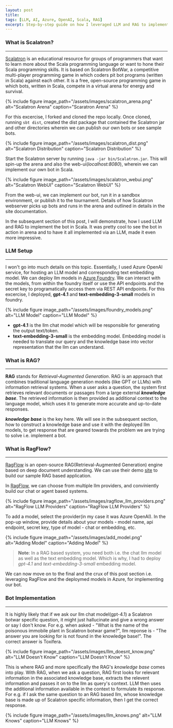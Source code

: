 ```yaml
---
layout: post
title: 
tags: [LLM, AI, Azure, OpenAI, Scala, RAG]
excerpt: Step-by-step guide on how I leveraged LLM and RAG to implement a bot in Scala.
---
```


### What is Scalatron?
---

[Scalatron](https://scalatron.github.io/pages/gettingstarted.html) is an educational resource for groups of programmers that want to learn more about the Scala programming language or want to hone their Scala programming skills. It is based on Scalatron BotWar, a competitive multi-player programming game in which coders pit bot programs (written in Scala) against each other. It is a free, open-source programming game in which bots, written in Scala, compete in a virtual arena for energy and survival.

{% include figure image_path="/assets/images/scalatron_arena.png" alt="Scalatron Arena" caption="Scaratron Arena" %}

For this excercise, I forked and cloned the repo locally. Once cloned, running `sbt dist`, created the dist package that contained the Scalatron jar and other directories wherein we can publish our own bots or see sample bots.

{% include figure image_path="/assets/images/scalatron_dist.png" alt="Scalatron Distribution" caption="Scalatron Distribution" %}

Start the Scalatron server by running `java -jar bin/Scalatron.jar`. This will spin-up the arena and also the web-ui(_localhost:8080_), wherein we can implement our own bot in Scala. 

{% include figure image_path="/assets/images/scalatron_webui.png" alt="Scalatron WebUI" caption="Scalatron WebUI" %}

From the web-ui, we can implement our bot, run it in a sandbox environment, or publish it to the tournament. Details of how Scalatron webserver picks up bots and runs in the arena and outlined in details in the site documentation.

In the subsequent section of this post, I will demonstrate, how I used LLM and RAG to implement the bot in Scala. It was pretty cool to see the bot in action in arena and to have it all implemented via an LLM, made it even more impressive.

### LLM Setup
---

I won't go into much details on this topic. Essentially, I used Azure OpenAI service, for hosting an LLM model and corresponding text embedding model. We can deploy llm models in [Azure Foundry](ai.azure.com). We can interact with the models, from within the foundry itself or use the API endpoints and the secret key to programatically access them via REST API endpoints. For this excercise, I deployed, **gpt-4.1** and **text-embedding-3-small** models in foundry. 

{% include figure image_path="/assets/images/foundry_models.png" alt="LLM Model" caption="LLM Model" %}

* **gpt-4.1** is the llm chat model which will be responsible for generating the output text/token.
* **text-embedding-3-small** is the embedding model. Embedding model is needed to translate our query and the knowledge base into vector representation that the llm can understand. 

### What is RAG?
---

**RAG** stands for _Retrieval-Augmented Generation_. RAG is an approach that combines traditional language generation models (like GPT or LLMs) with information retrieval systems.
When a user asks a question, the system first retrieves relevant documents or passages from a large external **_knowledge base_**.
The retrieved information is then provided as additional context to the language model, which uses it to generate more accurate and up-to-date responses.

**_knowledge base_** is the key here. We will see in the subsequent section, how to construct a knowledge base and use it with the deployed llm models, to get response that are geared towards the problem we are trying to solve i.e. implement a bot. 

### What is RagFlow?
---

[RagFlow](https://github.com/infiniflow/ragflow?tab=readme-ov-file#-what-is-ragflow) is an open-source RAG(Retrieval-Augmented Generation) engine based on deep document understanding. We can use their demo [site](https://demo.ragflow.io/) to build our sample RAG based application. 

In [RagFlow](https://github.com/infiniflow/ragflow?tab=readme-ov-file#-what-is-ragflow), we can choose from multiple llm providers, and conviniently build our chat or agent based systems. 

{% include figure image_path="/assets/images/ragflow_llm_providers.png" alt="RagFlow LLM Providers" caption="RagFlow LLM Providers" %}

To add a model, select the provider(in my case it was Azure OpenAI). In the pop-up window, provide details about your models - model name, api endpoint, secret key, type of model - chat or embedding, etc.

{% include figure image_path="/assets/images/add_model.png" alt="Adding Model" caption="Adding Model" %}

> **Note**: In a RAG based system, you need both i.e. the chat llm model as well as the text embedding model. Which is why, I had to deploy _gpt-4.1_ and _text-embedding-3-small_ embedding model.

We can now move on to the final and the crux of this post section i.e. leveraging RagFlow and the deploymed models in Azure, for implementing our bot.

### Bot Implementation
---

It is highly likely that if we ask our llm chat model(gpt-4.1) a Scalatron botwar specific question, it might just hallucinate and give a wrong answer or say I don't know. For e.g. when asked - "What is the name of the poisonous immobile plant in Scalatron botwar game?", llm reponse is - "The answer you are looking for is not found in the knowledge base!". The correct answer is Toxifera.

{% include figure image_path="/assets/images/llm_doesnt_know.png" alt="LLM Doesn't Know" caption="LLM Doesn't Know" %}

This is where RAG and more specifically the RAG's _knowledge base_ comes into play. With RAG, when we ask a question, RAG first looks for relevant information in the associated knowledge base, extracts the relevent information and passes it on to the llm as query's context. LLM then uses the additional information available in the context to formulate its response. For e.g. if I ask the same question to an RAG based llm, whose knowledge base is made up of Scalatron specific information, then I get the correct response.

{% include figure image_path="/assets/images/llm_knows.png" alt="LLM Knows" caption="LLM Knows" %}